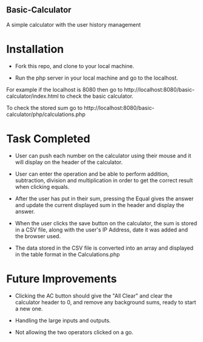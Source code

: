 ## Basic-Calculator

A simple calculator with the user history management

# Installation

- Fork this repo, and clone to your local machine.

- Run the php server in your local machine and go to the localhost.

For example if the localhost is 8080 then go to http://localhost:8080/basic-calculator/index.html to check the basic calculator.

To check the stored sum go to http://localhost:8080/basic-calculator/php/calculations.php

# Task Completed

- User can push each number on the calculator using their mouse and it will display on the header of the calculator.

- User can enter the operation and be able to perform addition, subtraction, division and multiplication in order to get the correct result when clicking equals.

- After the user has put in their sum, pressing the Equal gives the answer and update the current displayed sum in the header and display the answer.

- When the user clicks the save button on the calculator, the sum is stored in a CSV file, along with the user's IP Address, date it was added and the browser used.

- The data stored in the CSV file is converted into an array and displayed in the table format in the Calculations.php

# Future Improvements

- Clicking the AC button should give the "All Clear" and clear the calculator header to 0, and remove any background sums, ready to start a new one.

- Handling the large inputs and outputs.

- Not allowing the two operators clicked on a go.

